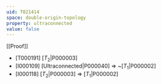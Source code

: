 ```yaml
---
uid: T021414
space: double-origin-topology
property: ultraconnected
value: false
---
```

[[Proof]]

* [T000191] [$T_2$|P000003]
* [I000109] [Ultraconnected|P000040] => ~[$T_1$|P000002]
* [I000118] [$T_2$|P000003] => [$T_1$|P000002]

